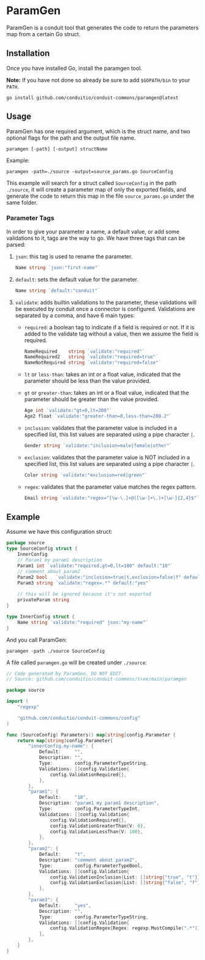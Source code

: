 # ParamGen

ParamGen is a conduit tool that generates the code to return the parameters map from a certain Go struct.

## Installation

Once you have installed Go, install the paramgen tool.

**Note:** If you have not done so already be sure to add `$GOPATH/bin` to your `PATH`.

```
go install github.com/conduitio/conduit-commons/paramgen@latest
```

## Usage

ParamGen has one required argument, which is the struct name, and two optional flags for the path and the output file name.

```
paramgen [-path] [-output] structName
```

Example:

```
paramgen -path=./source -output=source_params.go SourceConfig
```

This example will search for a struct called `SourceConfig` in the path `./source`, it will create a parameter map of
only the exported fields, and generate the code to return this map in the file `source_params.go` under the same folder.

### Parameter Tags

In order to give your parameter a name, a default value, or add some validations to it, tags are the way to go.
We have three tags that can be parsed:

1. `json`: this tag is used to rename the parameter.

   ```go
   Name string `json:"first-name"`
   ```
   
2. `default`: sets the default value for the parameter.

   ```go
   Name string `default:"conduit"`
   ```

3. `validate`: adds builtin validations to the parameter, these validations will be executed by conduit once a connector
   is configured. Validations are separated by a comma, and have 6 main types:
    * `required`: a boolean tag to indicate if a field is required or not. If it is added to the validate tag without a
    value, then we assume the field is required.

      ```go
      NameRequired    string `validate:"required"`
      NameRequired2   string `validate:"required=true"`
      NameNotRequired string `validate:"required=false"`
      ```

    * `lt` or `less-than`: takes an int or a float value, indicated that the parameter should be less than the value provided.
    * `gt` or `greater-than`: takes an int or a float value, indicated that the parameter should be greater than the value provided.

      ```go
      Age int `validate:"gt=0,lt=200"`
      Age2 float `validate:"greater-than=0,less-than=200.2"`
      ```

    * `inclusion`: validates that the parameter value is included in a specified list, this list values are separated
      using a pipe character `|`.

      ```go
      Gender string `validate:"inclusion=male|female|other"`
      ```

   * `exclusion`: validates that the parameter value is NOT included in a specified list, this list values are separated
      using a pipe character `|`.

      ```go
      Color string `validate:"exclusion=red|green"`
      ```

   * `regex`: validates that the parameter value matches the regex pattern.

      ```go
      Email string `validate:"regex=^[\w-\.]+@([\w-]+\.)+[\w-]{2,4}$"`
      ```

## Example

Assume we have this configuration struct:

```go
package source
type SourceConfig struct {
	InnerConfig
	// Param1 my param1 description
	Param1 int `validate:"required,gt=0,lt=100" default:"10"`
	// comment about param2
	Param2 bool   `validate:"inclusion=true|t,exclusion=false|f" default:"t"`
	Param3 string `validate:"regex=.*" default:"yes"`
	
	// this will be ignored because it's not exported
	privateParam string
}

type InnerConfig struct {
	Name string `validate:"required" json:"my-name"`
}
```

And you call ParamGen:

```
paramgen -path ./source SourceConfig
```

A file called `paramgen.go` will be created under `./source`:

```go
// Code generated by ParamGen. DO NOT EDIT.
// Source: github.com/conduitio/conduit-commons/tree/main/paramgen

package source

import (
	"regexp"

	"github.com/conduitio/conduit-commons/config"
)

func (SourceConfig) Parameters() map[string]config.Parameter {
	return map[string]config.Parameter{
		"innerConfig.my-name": {
			Default:     "",
			Description: "",
			Type:        config.ParameterTypeString,
			Validations: []config.Validation{
				config.ValidationRequired{},
			},
		},
		"param1": {
			Default:     "10",
			Description: "param1 my param1 description",
			Type:        config.ParameterTypeInt,
			Validations: []config.Validation{
				config.ValidationRequired{},
				config.ValidationGreaterThan{V: 0},
				config.ValidationLessThan{V: 100},
			},
		},
		"param2": {
			Default:     "t",
			Description: "comment about param2",
			Type:        config.ParameterTypeBool,
			Validations: []config.Validation{
				config.ValidationInclusion{List: []string{"true", "t"}},
				config.ValidationExclusion{List: []string{"false", "f"}},
			},
		},
		"param3": {
			Default:     "yes",
			Description: "",
			Type:        config.ParameterTypeString,
			Validations: []config.Validation{
				config.ValidationRegex{Regex: regexp.MustCompile(".*")},
			},
		},
	}
}
```
